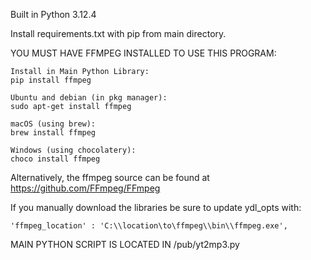 Built in Python 3.12.4

Install requirements.txt with pip from main directory.

YOU MUST HAVE FFMPEG INSTALLED TO USE THIS PROGRAM: 

    Install in Main Python Library:
    pip install ffmpeg
    
    Ubuntu and debian (in pkg manager):
    sudo apt-get install ffmpeg

    macOS (using brew):
    brew install ffmpeg

    Windows (using chocolatery):
    choco install ffmpeg

Alternatively, the ffmpeg source can be found at https://github.com/FFmpeg/FFmpeg 

If you manually download the libraries be sure to update ydl_opts with:
    
    'ffmpeg_location' : 'C:\\location\to\ffmpeg\\bin\\ffmpeg.exe',


MAIN PYTHON SCRIPT IS LOCATED IN /pub/yt2mp3.py 
